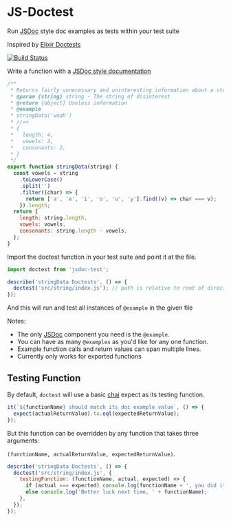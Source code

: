 # JS-Doctest

Run [JSDoc](http://usejsdoc.org/about-getting-started.html) style doc examples as tests within your test suite

Inspired by [Elixir Doctests](https://elixir-lang.org/getting-started/mix-otp/docs-tests-and-with.html)

[![Build Status](https://travis-ci.org/MainShayne233/js-doctest.svg?branch=master)](https://travis-ci.org/MainShayne233/js-doctest)

Write a function with a [JSDoc style documentation](http://usejsdoc.org/about-getting-started.html)

```javascript
/**
 * Returns fairly unnecessary and uninteresting information about a string
 * @param {string} string - The string of disinterest
 * @return {object} Useless information
 * @example
 * stringData('woah')
 * //=>
 * {
 *   length: 4,
 *   vowels: 2,
 *   consonants: 2,
 * }
 */
export function stringData(string) {
  const vowels = string
    .toLowerCase()
    .split('')
    .filter((char) => {
      return ['a', 'e', 'i', 'o', 'u', 'y'].find((v) => char === v);
    }).length;
  return {
    length: string.length,
    vowels: vowels,
    consonants: string.length - vowels,
  };
}
```

Import the doctest function in your test suite and point it at the file.

```javascript
import doctest from 'jsdoc-test';

describe('stringData Doctests', () => {
  doctest('src/string/index.js'); // path is relative to root of directory
});
```

And this will run and test all instances of `@example` in the given file

Notes:

* The only [JSDoc](http://usejsdoc.org/about-getting-started.html) component
  you need is the `@example`.
* You can have as many `@examples` as you'd like for any one function.
* Example function calls and return values can span multiple lines.
* Currently only works for exported functions

## Testing Function

By default, `doctest` will use a basic [chai](https://github.com/chaijs/chai)
expect as its testing function.

```javascript
it(`${functionName} should match its doc example value`, () => {
  expect(actualReturnValue).to.eql(expectedReturnValue);
});
```

But this function can be overridden by any function that takes three arguments:

`(functionName, actualReturnValue, expectedReturnValue)`.

```javascript
describe('stringData Doctests', () => {
  doctest('src/string/index.js', {
    testingFunction: (functionName, actual, expected) => {
      if (actual === expected) console.log(functionName + ', you did it!');
      else console.log('Better luck next time, ' + functionName);
    },
  });
});
```
